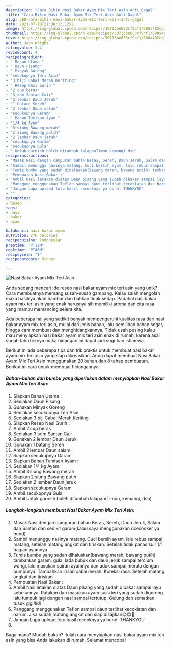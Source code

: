 ```yaml
---
description: "Cara Bikin Nasi Bakar Ayam Mix Teri Asin Anti Gagal"
title: "Cara Bikin Nasi Bakar Ayam Mix Teri Asin Anti Gagal"
slug: 588-cara-bikin-nasi-bakar-ayam-mix-teri-asin-anti-gagal
date: 2021-07-18T21:38:13.129Z
image: https://img-global.cpcdn.com/recipes/30713be653cf9cf1/680x482cq70/nasi-bakar-ayam-mix-teri-asin-foto-resep-utama.jpg
thumbnail: https://img-global.cpcdn.com/recipes/30713be653cf9cf1/680x482cq70/nasi-bakar-ayam-mix-teri-asin-foto-resep-utama.jpg
cover: https://img-global.cpcdn.com/recipes/30713be653cf9cf1/680x482cq70/nasi-bakar-ayam-mix-teri-asin-foto-resep-utama.jpg
author: Jean Wright
ratingvalue: 3.4
reviewcount: 4
recipeingredient:
- " Bahan Utama "
- " Daun Pisang"
- " Minyak Goreng"
- "secukupnya Teri Asin"
- "3 biji Cabai Merah Keriting"
- " Resep Nasi Gurih "
- "2 cup beras"
- "3 sdm Santan Cair"
- "2 lembar Daun Jeruk"
- "1 batang Sereh"
- "2 lembar Daun salam"
- "secukupnya Garam"
- " Bahan Tumisan Ayam "
- "1/4 kg Ayam"
- "3 siung Bawang merah"
- "2 siung Bawang putih"
- "2 lembar Daun jeruk"
- "secukupnya Garam"
- "secukupnya Gula"
- " Untuk garnish boleh ditambah lalapanTimun kemangi dsb"
recipeinstructions:
- "Masak Nasi dengan campuran bahan Beras, Sereh, Daun Jeruk, Salam dan Santan dan sedikit garam(kalau saya menggunakan ricecooker ya bund)"
- "Sambil menunggu nasinya matang. Cuci bersih ayam, lalu rebus sampai matang, setelah matang angkat dan tiriskan. Setelah tidak panas suir 1/1 bagian ayamnya"
- "Tumis bumbu yang sudah dihaluskan(bawang merah, bawang putih) tambahkan garam, gula, lada bubuk dan daun jeruk sampai tercium wangi, lalu masukan suiran ayamnya dan aduk sampai merata dengan bumbunya. Tambahkan irisan cabai merah. Koreksi rasa. Setelah matang angkat dan tiriskan"
- "Pembuatan Nasi Bakar :"
- "Ambil Nasi letakan diatas Daun pisang yang sudah dibakar sampai layu sebelumnya. Ratakan dan masukan ayam suir+teri yang sudah digoreng lalu tumpuk lagi dengan nasi sampai tertutup. Gulung dan sematkan tusuk gigi/lidi"
- "Panggang menggunakan Teflon sampai daun terlihat kecoklatan dan harum. Jika sudah matang angkat dan siap disajikan😍😋🙏"
- "Jangan Lupa upload foto hasil recooknya ya bund. THANKYOU"
- ""
categories:
- Resep
tags:
- nasi
- bakar
- ayam

katakunci: nasi bakar ayam 
nutrition: 276 calories
recipecuisine: Indonesian
preptime: "PT12M"
cooktime: "PT46M"
recipeyield: "1"
recipecategory: Dinner

---
```



![Nasi Bakar Ayam Mix Teri Asin](https://img-global.cpcdn.com/recipes/30713be653cf9cf1/680x482cq70/nasi-bakar-ayam-mix-teri-asin-foto-resep-utama.jpg)

Anda sedang mencari ide resep nasi bakar ayam mix teri asin yang unik? Cara membuatnya memang susah-susah gampang. Kalau salah mengolah maka hasilnya akan hambar dan bahkan tidak sedap. Padahal nasi bakar ayam mix teri asin yang enak harusnya sih memiliki aroma dan cita rasa yang mampu memancing selera kita.

Ada beberapa hal yang sedikit banyak mempengaruhi kualitas rasa dari nasi bakar ayam mix teri asin, mulai dari jenis bahan, lalu pemilihan bahan segar, hingga cara membuat dan menghidangkannya. Tidak usah pusing kalau mau menyiapkan nasi bakar ayam mix teri asin enak di rumah, karena asal sudah tahu triknya maka hidangan ini dapat jadi suguhan istimewa.




Berikut ini ada beberapa tips dan trik praktis untuk membuat nasi bakar ayam mix teri asin yang siap dikreasikan. Anda dapat membuat Nasi Bakar Ayam Mix Teri Asin menggunakan 20 bahan dan 8 tahap pembuatan. Berikut ini cara untuk membuat hidangannya.

<!--inarticleads1-->

##### Bahan-bahan dan bumbu yang diperlukan dalam menyiapkan Nasi Bakar Ayam Mix Teri Asin:

1. Siapkan  Bahan Utama :
1. Sediakan  Daun Pisang
1. Gunakan  Minyak Goreng
1. Sediakan secukupnya Teri Asin
1. Sediakan 3 biji Cabai Merah Keriting
1. Siapkan  Resep Nasi Gurih :
1. Ambil 2 cup beras
1. Sediakan 3 sdm Santan Cair
1. Gunakan 2 lembar Daun Jeruk
1. Gunakan 1 batang Sereh
1. Ambil 2 lembar Daun salam
1. Siapkan secukupnya Garam
1. Siapkan  Bahan Tumisan Ayam :
1. Sediakan 1/4 kg Ayam
1. Ambil 3 siung Bawang merah
1. Siapkan 2 siung Bawang putih
1. Sediakan 2 lembar Daun jeruk
1. Siapkan secukupnya Garam
1. Ambil secukupnya Gula
1. Ambil  Untuk garnish boleh ditambah lalapan(Timun, kemangi, dsb)




<!--inarticleads2-->

##### Langkah-langkah membuat Nasi Bakar Ayam Mix Teri Asin:

1. Masak Nasi dengan campuran bahan Beras, Sereh, Daun Jeruk, Salam dan Santan dan sedikit garam(kalau saya menggunakan ricecooker ya bund)
1. Sambil menunggu nasinya matang. Cuci bersih ayam, lalu rebus sampai matang, setelah matang angkat dan tiriskan. Setelah tidak panas suir 1/1 bagian ayamnya
1. Tumis bumbu yang sudah dihaluskan(bawang merah, bawang putih) tambahkan garam, gula, lada bubuk dan daun jeruk sampai tercium wangi, lalu masukan suiran ayamnya dan aduk sampai merata dengan bumbunya. Tambahkan irisan cabai merah. Koreksi rasa. Setelah matang angkat dan tiriskan
1. Pembuatan Nasi Bakar :
1. Ambil Nasi letakan diatas Daun pisang yang sudah dibakar sampai layu sebelumnya. Ratakan dan masukan ayam suir+teri yang sudah digoreng lalu tumpuk lagi dengan nasi sampai tertutup. Gulung dan sematkan tusuk gigi/lidi
1. Panggang menggunakan Teflon sampai daun terlihat kecoklatan dan harum. Jika sudah matang angkat dan siap disajikan😍😋🙏
1. Jangan Lupa upload foto hasil recooknya ya bund. THANKYOU
1. 




Bagaimana? Mudah bukan? Itulah cara menyiapkan nasi bakar ayam mix teri asin yang bisa Anda lakukan di rumah. Selamat mencoba!
